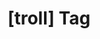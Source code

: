 ---
article_id: 0
description: List of articles under [troll] tag.
image: http://huntingbears.com.ve/static/img/site/mstile-310x310.png
layout: tag
slug: troll
title: '[troll] Tag'
---